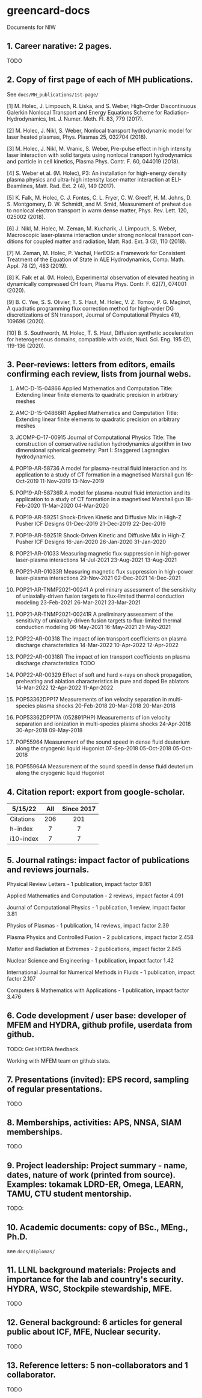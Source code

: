 # greencard-docs
Documents for NIW

## 1. Career narative: 2 pages.

TODO

## 2. Copy of first page of each of MH publications.

See `docs/MH_publications/1st-page/`

[1] M. Holec, J. Limpouch, R. Liska, and S. Weber, High-Order Discontinuous Galerkin Nonlocal Transport and Energy Equations Scheme for Radiation-Hydrodynamics, Int. J. Numer. Meth. Fl. 83, 779 (2017).

[2] M. Holec, J. Nikl, S. Weber, Nonlocal transport hydrodynamic model for laser heated plasmas, Phys. Plasmas 25, 032704 (2018).

[3] M. Holec, J. Nikl, M. Vranic, S. Weber, Pre-pulse effect in high intensity laser interaction with solid targets using nonlocal transport hydrodynamics and particle in cell kinetics, Plasma Phys. Contr. F. 60, 044019 (2018).

[4] S. Weber et al. (M. Holec), P3: An installation for high-energy density plasma physics and ultra-high intensity laser-matter interaction at ELI- Beamlines, Matt. Rad. Ext. 2 (4), 149 (2017).

[5] K. Falk, M. Holec, C. J. Fontes, C. L. Fryer, C. W. Greeff, H. M. Johns, D. S. Montgomery, D. W. Schmidt, and M. Smid, Measurement of preheat due to nonlocal electron transport in warm dense matter, Phys. Rev. Lett. 120, 025002 (2018).

[6] J. Nikl, M. Holec, M. Zeman, M. Kucharik, J. Limpouch, S. Weber, Macroscopic laser-plasma interaction under strong nonlocal transport con- ditions for coupled matter and radiation, Matt. Rad. Ext. 3 (3), 110 (2018).

[7] M. Zeman, M. Holec, P. Vachal, HerEOS: a Framework for Consistent Treatment of the Equation of State in ALE Hydrodynamics, Comp. Math. Appl. 78 (2), 483 (2019).

[8] K. Falk et al. (M. Holec), Experimental observation of elevated heating in dynamically compressed CH foam, Plasma Phys. Contr. F. 62(7), 074001 (2020).

[9] B. C. Yee, S. S. Olivier, T. S. Haut, M. Holec, V. Z. Tomov, P. G. Maginot, A quadratic programming flux correction method for high-order DG discretizations of SN transport, Journal of Computational Physics 419, 109696 (2020).

[10] B. S. Southworth, M. Holec, T. S. Haut, Diffusion synthetic acceleration for heterogeneous domains, compatible with voids, Nucl. Sci. Eng. 195 (2), 119-136 (2020).

## 3. Peer-reviews: letters from editors, emails confirming each review, lists from journal webs.

1) AMC-D-15-04866 Applied Mathematics and Computation
Title: Extending linear finite elements to quadratic precision in arbitrary meshes

2) AMC-D-15-04866R1 Applied Mathematics and Computation
Title: Extending linear finite elements to quadratic precision on arbitrary meshes

3) JCOMP-D-17-00915 Journal of Computational Physics
Title: The construction of conservative radiation hydrodynamics algorithm in two dimensional spherical geometry: Part I: Staggered Lagrangian hydrodynamics.

4) POP19-AR-58736	A model for plasma-neutral fluid interaction and its application to a study of CT formation in a magnetised Marshall gun	16-Oct-2019	11-Nov-2019	13-Nov-2019

5) POP19-AR-58736R	A model for plasma-neutral fluid interaction and its application to a study of CT formation in a magnetised Marshall gun	18-Feb-2020	11-Mar-2020	04-Mar-2020

6) POP19-AR-59251	Shock-Driven Kinetic and Diffusive Mix in High-Z Pusher ICF Designs	01-Dec-2019	21-Dec-2019	22-Dec-2019

7) POP19-AR-59251R	Shock-Driven Kinetic and Diffusive Mix in High-Z Pusher ICF Designs	16-Jan-2020	26-Jan-2020	31-Jan-2020	

8) POP21-AR-01033	Measuring magnetic flux suppression in high-power laser-plasma interactions	14-Jul-2021	23-Aug-2021	13-Aug-2021	

9) POP21-AR-01033R	Measuring magnetic flux suppression in high-power laser-plasma interactions	29-Nov-2021	02-Dec-2021	14-Dec-2021	

10) POP21-AR-TNMP2021-00241	A preliminary assessment of the sensitivity of uniaxially-driven fusion targets to flux-limited thermal conduction modeling	23-Feb-2021	26-Mar-2021	23-Mar-2021	

11) POP21-AR-TNMP2021-00241R	A preliminary assessment of the sensitivity of uniaxially-driven fusion targets to flux-limited thermal conduction modeling	06-May-2021	16-May-2021	21-May-2021	

12) POP22-AR-00318	The impact of ion transport coefficients on plasma discharge characteristics	14-Mar-2022	10-Apr-2022	12-Apr-2022	

13) POP22-AR-00318R	The impact of ion transport coefficients on plasma discharge characteristics	TODO

14) POP22-AR-00329	Effect of soft and hard x-rays on shock propagation, preheating and ablation characteristics in pure and doped Be ablators	14-Mar-2022	12-Apr-2022	11-Apr-2022	

15) POP53362DPP17	Measurements of ion velocity separation in multi-species plasma shocks	20-Feb-2018	20-Mar-2018	20-Mar-2018	

16) POP53362DPP17A (052891PHP)	Measurements of ion velocity separation and ionization in multi-species plasma shocks	24-Apr-2018	30-Apr-2018	09-May-2018	

17) POP55964	Measurement of the sound speed in dense fluid deuterium along the cryogenic liquid Hugoniot	07-Sep-2018	05-Oct-2018	05-Oct-2018	

18) POP55964A	Measurement of the sound speed in dense fluid deuterium along the cryogenic liquid Hugoniot

## 4. Citation report: export from google-scholar.

| 5/15/22   | All | Since 2017 |
|-----------|:---:|:----------:|
| Citations | 206 | 201        |
| h-index   | 7   | 7          |
| i10-index | 7   | 7          |

## 5. Journal ratings: impact factor of publications and reviews journals.

Physical Review Letters - 1 publication, impact factor 9.161

Applied Mathematics and Computation - 2 reviews, impact factor 4.091

Journal of Computational Physics - 1 publication, 1 review, impact factor 3.81

Physics of Plasmas - 1 publication, 14 reviews, impact factor 2.39

Plasma Physics and Controlled Fusion - 2 publications, impact factor 2.458

Matter and Radiation at Extremes - 2 publications, impact factor 2.845

Nuclear Science and Engineering - 1 publication, impact factor 1.42

International Journal for Numerical Methods in Fluids - 1 publication, impact factor 2.107

Computers & Mathematics with Applications - 1 publication, impact factor 3.476

## 6. Code development / user base: developer of MFEM and HYDRA, github profile, userdata from github.

TODO: Get HYDRA feedback.

Working with MFEM team on github stats.

## 7. Presentations (invited): EPS record, sampling of regular presentations.

TODO

## 8. Memberships, activities: APS, NNSA, SIAM memberships.

TODO

## 9. Project leadership: Project summary - name, dates, nature of work (printed from source). Examples: tokamak LDRD-ER, Omega, LEARN, TAMU, CTU student mentorship. 

TODO:

## 10. Academic documents: copy of BSc., MEng., Ph.D.

see `docs/diplomas/`

## 11. LLNL background materials: Projects and importance for the lab and country's security. HYDRA, WSC, Stockpile stewardship, MFE.

TODO

## 12. General background: 6 articles for general public about ICF, MFE, Nuclear security.

TODO

## 13. Reference letters: 5 non-collaborators and 1 collaborator.

TODO
